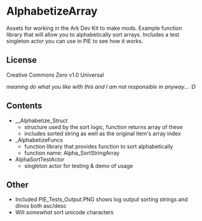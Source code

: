 # AlphabetizeArray
 Assets for working in the Ark Dev Kit to make mods. Example function library that will allow you to alphabetically sort arrays. Includes a test singleton actor you can use in PIE to see how it works.

## License
Creative Commons Zero v1.0 Universal 

 _meaning do what you like with this and I am not responsible in anyway... :D_

## Contents
- __Alphabetize_Struct
  - structure used by the sort logic, function returns array of these
  - includes sorted string as well as the original item's array index
- _AlphabetizeFuncs
  - function library that provides function to sort alphabetically
  - function name: Alpha_SortStringArray
- AlphaSortTestActor
  - singleton actor for testing & demo of usage 
  
## Other
- Included PIE_Tests_Output.PNG shows log output sorting strings and dinos both asc/desc 
- Will _somewhat_ sort unicode characters 
